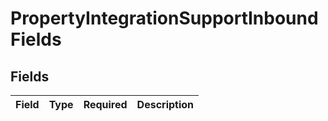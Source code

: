 # PropertyIntegrationSupportInboundFields


## Fields

| Field       | Type        | Required    | Description |
| ----------- | ----------- | ----------- | ----------- |